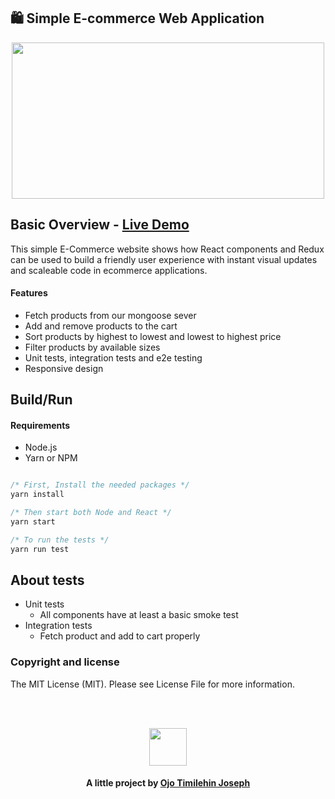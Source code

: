 ## 🛍️ Simple E-commerce Web Application

<p align="center">
  <img src="./src/asset/Naija-Shop.gif" width="500" height="250">
</p>

## Basic Overview - [Live Demo](https://naijashop.netlify.com)

This simple E-Commerce website shows how React components and Redux can be used to build a friendly user experience with instant visual updates and scaleable code in ecommerce applications.

#### Features

- Fetch products from our mongoose sever
- Add and remove products to the cart
- Sort products by highest to lowest and lowest to highest price
- Filter products by available sizes
- Unit tests, integration tests and e2e testing
- Responsive design

## Build/Run

#### Requirements

- Node.js
- Yarn or NPM

```javascript

/* First, Install the needed packages */
yarn install

/* Then start both Node and React */
yarn start

/* To run the tests */
yarn run test


```

## About tests

- Unit tests
  - All components have at least a basic smoke test
- Integration tests
  - Fetch product and add to cart properly

### Copyright and license

The MIT License (MIT). Please see License File for more information.

<br/>
<br/>

<p align="center"><img src="https://avatars.githubusercontent.com/u/88297303?v=4" width="60" height="60"/></p>
<h4 align="center">
  A little project by <a href="http://www.github.com/timex19">Ojo Timilehin Joseph</a>
</h4>
